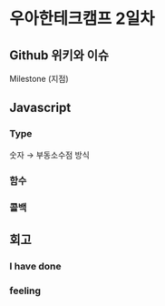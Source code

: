 # 우아한테크캠프 2일차

## Github 위키와 이슈

Milestone (지점)

## Javascript

### Type

숫자 → 부동소수점 방식

### 함수

### 콜백

## 회고

### I have done

### feeling
